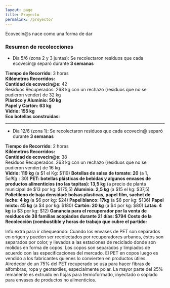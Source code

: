 ```yaml
---
layout: page
title: Proyecto
permalink: /proyecto/
---
```

Ecovecin@s nace como una forma de dar



### Resumen de recolecciones

- Dia 5/6 (zona 2 y 3 juntas): Se recolectaron residuos que cada ecovecin@ separó durante __3 semanas__

__Tiempo de Recorrido__: 3 horas  
__Kilómetros Recorridos:__  
__Cantidad de ecovecin@s__: 42  
Residuos Recuperados: 268 kg con un rechazo (residuos que no se pudieron vender) de 32 kg  
__Plástico y Aluminio: 50 kg__  
__Papel y Cartón: 63 kg__  
__Vidrio: 155 kg__  
__Eco botellas construidas:__  

---

- Dia 12/6 (zona 1): Se recolectaron residuos que cada ecovecin@ separó durante __3 semanas__

__Tiempo de Recorrido__: 2 horas  
__Kilómetros Recorridos:__  
__Cantidad de ecovecin@s__: 38  
Residuos Recuperados: 263 kg con un rechazo (residuos que no se pudieron vender) de 16 kg  
__Vidrio: 119 kg__ (a $1 el Kg: $119)
__Botellas de salsa de tomate: 20__ (a $1,5 el Kg: 30$)
__PET: botellas plásticas de bebidas y algunos envases de productos alimenticios (no las tapitas): 13,5 kg__ (a precio de planta municipal de $13 por kg:  $175,5)
__Aluminio: 2,5 kg__ (a $15 el kg: $37,5)
__Polietileno de baja densidad: bolsas plasticas, papel film, sachet de leche: 4 kg__ (a $6 por kg: $24)
__Papel blanco: 17kg__ (a $8 por kg: $136)
__Papel mixto: 45 kg__ (a $4 por kg: $180)
__Cartón: 20 kg__ (a $4 por kg: $80)
__Latas: 4 kg__  (a $3 por kg: $12)
__Ganancia para el recuperador por la venta de residuos de 38 familias acopiados durante 21 días: $794__
__Costo de la Recolección (combustible y horas de trabajo que cubre el partido:__ 


Info extra para ir chequeando: Cuando los envases de PET son separados en origen y pueden ser recolectados por recuperadores urbanos, éstos son separados por color, y llevados a las estaciones de reciclado donde son molidos en forma de copos. Los copos son separados y limpiados de acuerdo con las especificaciones del mercado. El PET en copos luego es vendido a los fabricantes quienes lo convierten en productos útiles. Alrededor de un 75% del PET recuperado se usa para hacer fibras de alfombras, ropa y geotextiles, especialmente polar. La mayor parte del 25% remanente es extruido en hojas para termoformado, inyectado o soplado  para envases de productos no alimenticios.
